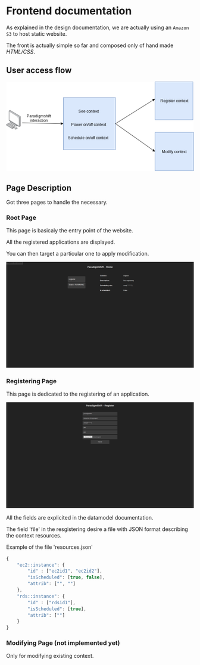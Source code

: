 # Frontend documentation

As explained in the design documentation, we are actually using an `Amazon S3` to host static website.

The front is actually simple so far and composed only of hand made *HTML/CSS*.

## User access flow

![logicalflow](../../doc/front-resources/logicalflow.png)

## Page Description

Got three pages to handle the necessary.

### Root Page

This page is basicaly the entry point of the website.

All the registered applications are displayed.

You can then target a particular one to apply modification.

![root page](../../doc/front-resources/sample-home.png)

### Registering Page

This page is dedicated to the registering of an application.

![registering page](../../doc/front-resources/sample-registering.png)

All the fields are explicited in the datamodel documentation.

The field 'file' in the resgistering desire a file with JSON format describing the context resources.

Example of the file 'resources.json'

```javascript
{
    "ec2::instance": {
        "id" : ["ec2id1", "ec2id2"],
        "isScheduled": [true, false],
        "attrib": ["", ""]
    },
    "rds::instance": {
        "id" : ["rdsid1"],
        "isScheduled": [true],
        "attrib": [""]
    }
}
```

### Modifying Page (not implemented yet)

Only for modifying existing context.
